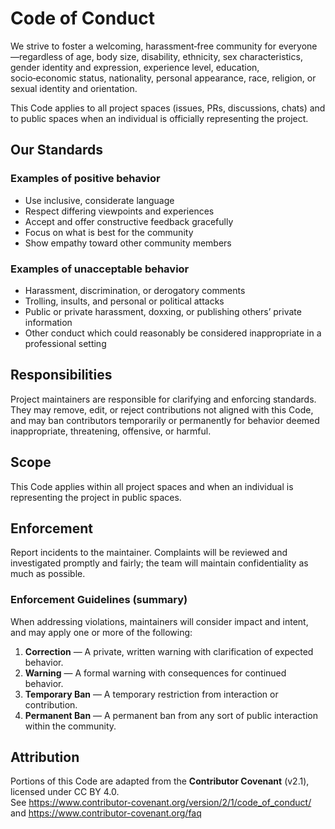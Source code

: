 # Code of Conduct

We strive to foster a welcoming, harassment‑free community for everyone—regardless of age, body size, disability, ethnicity, sex characteristics, gender identity and expression, experience level, education, socio‑economic status, nationality, personal appearance, race, religion, or sexual identity and orientation.

This Code applies to all project spaces (issues, PRs, discussions, chats) and to public spaces when an individual is officially representing the project.

## Our Standards

### Examples of positive behavior
- Use inclusive, considerate language
- Respect differing viewpoints and experiences
- Accept and offer constructive feedback gracefully
- Focus on what is best for the community
- Show empathy toward other community members

### Examples of unacceptable behavior
- Harassment, discrimination, or derogatory comments
- Trolling, insults, and personal or political attacks
- Public or private harassment, doxxing, or publishing others’ private information
- Other conduct which could reasonably be considered inappropriate in a professional setting

## Responsibilities

Project maintainers are responsible for clarifying and enforcing standards. They may remove, edit, or reject contributions not aligned with this Code, and may ban contributors temporarily or permanently for behavior deemed inappropriate, threatening, offensive, or harmful.

## Scope

This Code applies within all project spaces and when an individual is representing the project in public spaces.

## Enforcement

Report incidents to the maintainer. Complaints will be reviewed and investigated promptly and fairly; the team will maintain confidentiality as much as possible.

### Enforcement Guidelines (summary)

When addressing violations, maintainers will consider impact and intent, and may apply one or more of the following:

1. **Correction** — A private, written warning with clarification of expected behavior.
2. **Warning** — A formal warning with consequences for continued behavior.
3. **Temporary Ban** — A temporary restriction from interaction or contribution.
4. **Permanent Ban** — A permanent ban from any sort of public interaction within the community.

## Attribution

Portions of this Code are adapted from the **Contributor Covenant** (v2.1), licensed under CC BY 4.0.  
See https://www.contributor-covenant.org/version/2/1/code_of_conduct/ and https://www.contributor-covenant.org/faq
